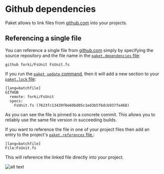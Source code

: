 # Github dependencies

Paket allows to link files from [github.com](http://www.github.com) into your projects.

## Referencing a single file

You can reference a single file from [github.com](http://www.github.com) simply by specifying the source repository and the file name in the [`paket.dependencies` file](dependencies_file.html):

    github forki/FsUnit FsUnit.fs

If you run the [`paket update` command](paket_update.html), then it will add a new section to your [`paket.lock` file](lock_file.html):

    [lang=batchfile]
	GITHUB
	  remote: forki/FsUnit
	  specs:
		FsUnit.fs (7623fc13439f0e60bd05c1ed3b5f6dcb937fe468)

As you can see the file is pinned to a concrete commit. This allows you to reliably use the same file version in succeeding builds.

If you want to reference the file in one of your project files then add an entry to the project's [`paket.references` file.](references_files.html):

	[lang=batchfile]
	File:FsUnit.fs

This will reference the linked file directly into your project.

![alt text](img/github_reference.png "Github file referenced in project")